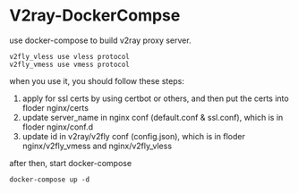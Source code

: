 # V2ray-DockerCompse

use docker-compose to build v2ray proxy server.

    v2fly_vless use vless protocol
    v2fly_vmess use vmess protocol

when you use it, you should follow these steps:

1. apply for ssl certs by using certbot or others, and then put the certs into floder nginx/certs
2. update server_name in nginx conf (default.conf & ssl.conf), which is in floder nginx/conf.d
3. update id in v2ray/v2fly conf (config.json), which is in floder nginx/v2fly_vmess and nginx/v2fly_vless

after then, start docker-compose
    
    docker-compose up -d
